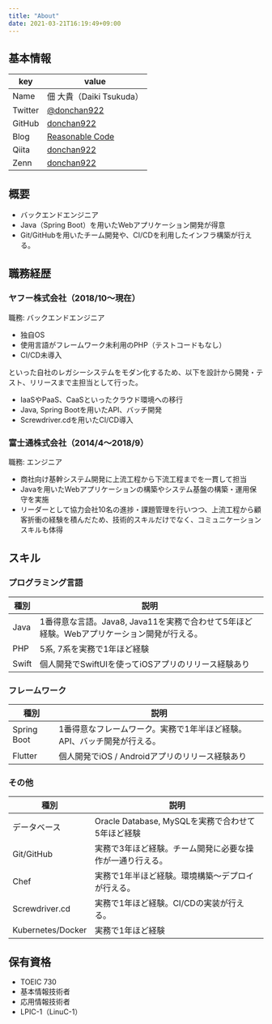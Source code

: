 ```yaml
---
title: "About"
date: 2021-03-21T16:19:49+09:00
---
```


## 基本情報
| key | value |
| --- | --- |
| Name | 佃 大貴（Daiki Tsukuda） |
| Twitter | [@donchan922](https://twitter.com/donchan922) |
| GitHub | [donchan922](https://github.com/donchan922) |
| Blog | [Reasonable Code](https://reasonable-code.com/) |
| Qiita | [donchan922](https://qiita.com/donchan922) |
| Zenn | [donchan922](https://zenn.dev/donchan922) |

## 概要
- バックエンドエンジニア
- Java（Spring Boot）を用いたWebアプリケーション開発が得意
- Git/GitHubを用いたチーム開発や、CI/CDを利用したインフラ構築が行える。

## 職務経歴
### ヤフー株式会社（2018/10〜現在）
職務: バックエンドエンジニア

- 独自OS
- 使用言語がフレームワーク未利用のPHP（テストコードもなし）
- CI/CD未導入

といった自社のレガシーシステムをモダン化するため、以下を設計から開発・テスト、リリースまで主担当として行った。

- IaaSやPaaS、CaaSといったクラウド環境への移行
- Java, Spring Bootを用いたAPI、バッチ開発
- Screwdriver.cdを用いたCI/CD導入

### 富士通株式会社（2014/4〜2018/9）
職務: エンジニア

- 商社向け基幹システム開発に上流工程から下流工程までを一貫して担当
- Javaを用いたWebアプリケーションの構築やシステム基盤の構築・運用保守を実施
- リーダーとして協力会社10名の進捗・課題管理を行いつつ、上流工程から顧客折衝の経験を積んだため、技術的スキルだけでなく、コミュニケーションスキルも体得

## スキル
### プログラミング言語

| 種別 | 説明 |
| --- | --- |
| Java | 1番得意な言語。Java8, Java11を実務で合わせて5年ほど経験。Webアプリケーション開発が行える。 |
| PHP | 5系, 7系を実務で1年ほど経験 |
| Swift | 個人開発でSwiftUIを使ってiOSアプリのリリース経験あり |

### フレームワーク

| 種別 | 説明 |
| --- | --- |
| Spring Boot | 1番得意なフレームワーク。実務で1年半ほど経験。API、バッチ開発が行える。 |
| Flutter | 個人開発でiOS / Androidアプリのリリース経験あり |

### その他

| 種別 | 説明 |
| --- | --- |
| データベース | Oracle Database, MySQLを実務で合わせて5年ほど経験 |
| Git/GitHub | 実務で3年ほど経験。チーム開発に必要な操作が一通り行える。 |
| Chef | 実務で1年半ほど経験。環境構築〜デプロイが行える。 |
| Screwdriver.cd | 実務で1年ほど経験。CI/CDの実装が行える。 |
| Kubernetes/Docker | 実務で1年ほど経験 |

## 保有資格
- TOEIC 730
- 基本情報技術者
- 応用情報技術者
- LPIC-1（LinuC-1）
